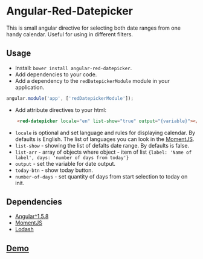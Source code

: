 Angular-Red-Datepicker
===

This is small angular directive for selecting both date ranges from one handy calendar. Useful for using in different filters.

## Usage

- Install: `bower install angular-red-datepicker`.
- Add dependencies to your code.
- Add a dependency to the `redDatepickerModule` module in your application.

```js
angular.module('app', ['redDatepickerModule']);
```
- Add attribute directives to your html:

```html
    <red-datepicker locale="en" list-show="true" output="{variable}"></red-datepicker>
```
* `locale` is optional and set language and rules for displaying calendar. By defaults is English. The list of languages you can look in the [MomentJS](http://momentjs.com/).
* `list-show` - showing the list of defalts date range. By defaults is false.
* `list-arr` - array of objects where object - item of list `{label: 'Name of label', days: 'number of days from today'}`
* `output` - set the variable for date output.
* `today-btn` - show today button.
* `number-of-days` - set quantity of days from start selection to today on init.


## Dependencies
- [Angular^1.5.8](https://angularjs.org/)
- [MomentJS](http://momentjs.com/)
- [Lodash](https://lodash.com/)


## [Demo](https://johnnyswan.github.io/angular-red-datepicker/)

